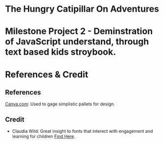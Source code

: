 # The Hungry Catipillar On Adventures
# Milestone Project 2 - Deminstration of JavaScript understand, through text based kids stroybook. 

# References & Credit 

## References

[Canva.com](https://www.canva.com/colors/color-palettes/sweet-succulents/): Used to gage simplistic pallets for design. 

## Credit 

- Claudia Wild: Great insight to fonts that interect with engagement and learning for children [Find Here](https://www.e-learnconnect.com/post/the-10-best-child-friendly-fonts-for-kids).